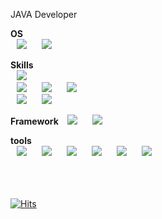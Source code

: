 JAVA Developer

<b>OS</b><br>
<img src="https://img.shields.io/badge/OS-linux-FCC624?style=flat-square&logo=linux&logoColor=white" style="height : auto; margin-left : 10px; margin-right : 10px;"/></a>&nbsp;<img src="https://img.shields.io/badge/OS-windows-0078D6?style=flat-square&logo=windows&logoColor=white" style="height : auto; margin-left : 10px; margin-right : 10px;"/></a>&nbsp;

<b>Skills</b><br>
<img src="https://img.shields.io/badge/Code-Java-007396?style=flat-square&logo=Java&logoColor=white" style="height : auto; margin-left : 10px; margin-right : 10px;"/></a>&nbsp;
<br>
<img src="https://img.shields.io/badge/Code-javascript-F7DF1E?style=flat-square&logo=javascript&logoColor=white" style="height : auto; margin-left : 10px; margin-right : 10px;"/></a>&nbsp;<img src="https://img.shields.io/badge/Code-jquery-0769AD?style=flat-square&logo=jquery&logoColor=white" style="height : auto; margin-left : 10px; margin-right : 10px;"/></a>&nbsp;<img src="https://img.shields.io/badge/Code-thymeleaf-005F0F?style=flat-square&logo=thymeleaf&logoColor=white" style="height : auto; margin-left : 10px; margin-right : 10px;"/></a>&nbsp;
<br>
<img src="https://img.shields.io/badge/DB-MySQL-4479A1?style=flat-square&logo=MySQL&logoColor=white" style="height : auto; margin-left : 10px; margin-right : 10px;"/></a>&nbsp;<img src="https://img.shields.io/badge/DB-postgresql-4169E1?style=flat-square&logo=postgresql&logoColor=white" style="height : auto; margin-left : 10px; margin-right : 10px;"/></a>&nbsp;
<br>

<b>Framework</b>
<img src="https://img.shields.io/badge/Framework-SpringFramework-6DB33F?style=flat-square&logo=Spring&logoColor=white" style="height : auto; margin-left : 10px; margin-right : 10px;"/></a>&nbsp;<img src="https://img.shields.io/badge/Framework-springboot-6DB33F?style=flat-square&logo=springboot&logoColor=white" style="height : auto; margin-left : 10px; margin-right : 10px;"/></a>&nbsp;

<b>tools</b><br>
<img src="https://img.shields.io/badge/Tools-Jenkins-D24939.svg?&style=flat-square&logo=Jenkins&logoColor=white" style="height : auto; margin-left : 10px; margin-right : 10px;"/></a>&nbsp;<img src="https://img.shields.io/badge/Tools-jirasoftware-0052CC.svg?&style=flat-square&logo=jirasoftware&logoColor=white" style="height : auto; margin-left : 10px; margin-right : 10px;"/></a>&nbsp;<img src="https://img.shields.io/badge/Tools-mattermost-0058CC.svg?&style=flat-square&logo=mattermost&logoColor=white" style="height : auto; margin-left : 10px; margin-right : 10px;"/></a>&nbsp;<img src="https://img.shields.io/badge/Tools-github-181717.svg?&style=flat-square&logo=github&logoColor=white" style="height : auto; margin-left : 10px; margin-right : 10px;"/></a>&nbsp;<img src="https://img.shields.io/badge/Tools-gitlab-FCA121.svg?&style=flat-square&logo=gitlab&logoColor=white" style="height : auto; margin-left : 10px; margin-right : 10px;"/></a>&nbsp;<img src="https://img.shields.io/badge/Tools-git-F05032.svg?&style=flat-square&logo=git&logoColor=white" style="height : auto; margin-left : 10px; margin-right : 10px;"/></a>&nbsp;



<!--
**kkimsungchul/kkimsungchul** is a ✨ _special_ ✨ repository because its `README.md` (this file) appears on your GitHub profile.

Here are some ideas to get you started:

- 🔭 I’m currently working on ...
- 🌱 I’m currently learning ...
- 👯 I’m looking to collaborate on ...
- 🤔 I’m looking for help with ...
- 💬 Ask me about ...
- 📫 How to reach me: ...
- 😄 Pronouns: ...
- ⚡ Fun fact: ...
-->
<br><br><br>
[![Hits](https://hits.seeyoufarm.com/api/count/incr/badge.svg?url=https%3A%2F%2Fgithub.com%2Fkkimsungchul&count_bg=%2379C83D&title_bg=%23555555&icon=&icon_color=%23E7E7E7&title=hits&edge_flat=false)](https://hits.seeyoufarm.com)
